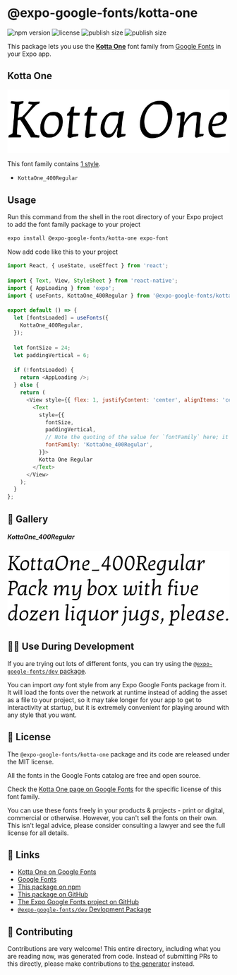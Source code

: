 # @expo-google-fonts/kotta-one

![npm version](https://flat.badgen.net/npm/v/@expo-google-fonts/kotta-one)
![license](https://flat.badgen.net/github/license/expo/google-fonts)
![publish size](https://flat.badgen.net/packagephobia/install/@expo-google-fonts/kotta-one)
![publish size](https://flat.badgen.net/packagephobia/publish/@expo-google-fonts/kotta-one)

This package lets you use the [**Kotta One**](https://fonts.google.com/specimen/Kotta+One) font family from [Google Fonts](https://fonts.google.com/) in your Expo app.

## Kotta One

![Kotta One](./font-family.png)

This font family contains [1 style](#-gallery).

- `KottaOne_400Regular`

## Usage

Run this command from the shell in the root directory of your Expo project to add the font family package to your project
```sh
expo install @expo-google-fonts/kotta-one expo-font
```

Now add code like this to your project
```js
import React, { useState, useEffect } from 'react';

import { Text, View, StyleSheet } from 'react-native';
import { AppLoading } from 'expo';
import { useFonts, KottaOne_400Regular } from '@expo-google-fonts/kotta-one';

export default () => {
  let [fontsLoaded] = useFonts({
    KottaOne_400Regular,
  });

  let fontSize = 24;
  let paddingVertical = 6;

  if (!fontsLoaded) {
    return <AppLoading />;
  } else {
    return (
      <View style={{ flex: 1, justifyContent: 'center', alignItems: 'center' }}>
        <Text
          style={{
            fontSize,
            paddingVertical,
            // Note the quoting of the value for `fontFamily` here; it expects a string!
            fontFamily: 'KottaOne_400Regular',
          }}>
          Kotta One Regular
        </Text>
      </View>
    );
  }
};

```

## 🔡 Gallery

##### KottaOne_400Regular
![KottaOne_400Regular](./KottaOne_400Regular.ttf.png)


## 👩‍💻 Use During Development

If you are trying out lots of different fonts, you can try using the [`@expo-google-fonts/dev` package](https://github.com/expo/google-fonts/tree/master/font-packages/dev#readme).

You can import *any* font style from any Expo Google Fonts package from it. It will load the fonts
over the network at runtime instead of adding the asset as a file to your project, so it may take longer
for your app to get to interactivity at startup, but it is extremely convenient
for playing around with any style that you want.

## 📖 License

The `@expo-google-fonts/kotta-one` package and its code are released under the MIT license.

All the fonts in the Google Fonts catalog are free and open source.

Check the [Kotta One page on Google Fonts](https://fonts.google.com/specimen/Kotta+One) for the specific license of this font family.

You can use these fonts freely in your products & projects - print or digital, commercial or otherwise. However, you can't sell the fonts on their own. This isn't legal advice, please consider consulting a lawyer and see the full license for all details.

## 🔗 Links

- [Kotta One on Google Fonts](https://fonts.google.com/specimen/Kotta+One)
- [Google Fonts](https://fonts.google.com/)
- [This package on npm](https://www.npmjs.com/package/@expo-google-fonts/kotta-one)
- [This package on GitHub](https://github.com/expo/google-fonts/tree/master/font-packages/kotta-one)
- [The Expo Google Fonts project on GitHub](https://github.com/expo/google-fonts)
- [`@expo-google-fonts/dev` Devlopment Package](https://github.com/expo/google-fonts/tree/master/font-packages/dev)

## 🤝 Contributing

Contributions are very welcome! This entire directory, including what you are reading now, was generated from code. Instead of submitting PRs to this directly, please make contributions to [the generator](https://github.com/expo/google-fonts/tree/master/packages/generator) instead.
